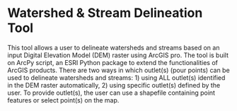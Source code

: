 # Watershed & Stream Delineation Tool

This tool allows a user to delineate watersheds and streams based on an input Digital Elevation Model (DEM) raster using ArcGIS pro. The tool is built on ArcPy script, an ESRI Python package to extend the functionalities of ArcGIS products. There are two ways in which outlet(s) (pour points) can be used to delineate watersheds and streams: 1) using ALL outlet(s) identified in the DEM raster automatically, 2) using specific outlet(s) defined by the user. To provide outlet(s), the user can use a shapefile containing point features or select point(s) on the map.    
